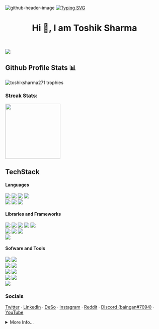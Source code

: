 ![github-header-image](https://github.com/akadeepesh/toshiksharma271.github.io/assets/100466756/493b4b1d-ede4-4ca1-9bdb-9e6d7be62bea)
[![Typing SVG](https://readme-typing-svg.herokuapp.com?font=Fira+Code&pause=1000&width=435&lines=I'm+a+Full-Stack+Developer;I'm+Into+React+Developer)](https://git.io/typing-svg)
<h1 align="center"> Hi 👋, I am Toshik Sharma</h1>


<!-- <div align="center">
    <h2>Some of my notable repos <img src="https://cdn.discordapp.com/emojis/763708605114482708.webp" width="30px"></h2>
    <a href="https://github.com/Desonity/Desonity"><img src="https://github-readme-stats.vercel.app/api/pin/?username=Desonity&repo=Desonity&show_icons=true&title_color=fff&icon_color=79ff97&text_color=9f9f9f&bg_color=151515&count_private=true&layout=compact&hide_border=true" height="120px"></a>
    <a href="https://github.com/toshiksharma271/animedoro-timer"><img src="https://github-readme-stats.vercel.app/api/pin/?username=toshiksharma271&repo=animedoro-timer&show_icons=true&title_color=fff&icon_color=79ff97&text_color=9f9f9f&bg_color=151515&count_private=true&layout=compact&hide_border=true" height="120px"></a>
    <a href="https://github.com/toshiksharma271/DiscordDatabase"><img src="https://github-readme-stats.vercel.app/api/pin/?username=toshiksharma271&repo=DiscordDatabase&show_icons=true&title_color=fff&icon_color=79ff97&text_color=9f9f9f&bg_color=151515&count_private=true&layout=compact&hide_border=true" height="120px"></a>
    

</div> -->

<br>
<div align="left">
    
![](https://komarev.com/ghpvc/?username=toshiksharma271&style=for-the-badge&color=202020)
    
</div>
<div align="left">
    <h2>Github Profile Stats 📊</h2>
    <img src="https://github-profile-trophy.vercel.app/?username=toshiksharma271&theme=oldie&no-bg=false&no-frame=true&column=4&margin-w=5" alt="toshiksharma271 trophies">
</div>

<h3>Streak Stats:</h3>

<img align="center" src="https://github-readme-streak-stats.herokuapp.com/?user=toshiksharma271&show_icons=true&hide_border=true&theme=Javascript&background=f1f0f1" height="175px">
<br>

<div align="left">
<h2>TechStack</h2>
<h4>Languages</h4>
<img src="https://img.shields.io/badge/-cpp-silver?style=for-the-badge">
<img src="https://img.shields.io/badge/-python-silver?style=for-the-badge">
<img src="https://img.shields.io/badge/-java-silver?style=for-the-badge">
<img src="https://img.shields.io/badge/-c sharp-silver?style=for-the-badge">
<br>
<img src="https://img.shields.io/badge/-HTML 5-grey?style=for-the-badge">
<img src="https://img.shields.io/badge/-css 3-grey?style=for-the-badge">
<img src="https://img.shields.io/badge/-Javascript-grey?style=for-the-badge">
<h4>Libraries and Frameworks</h4>
<img src="https://img.shields.io/badge/-React-silver?style=for-the-badge">
<img src="https://img.shields.io/badge/-NextJS-silver?style=for-the-badge">
<img src="https://img.shields.io/badge/-Svelte-silver?style=for-the-badge">
<img src="https://img.shields.io/badge/-Flask-silver?style=for-the-badge">
<img src="https://img.shields.io/badge/-ExpressJS-silver?style=for-the-badge">
<br>
<img src="https://img.shields.io/badge/-Bootstrap-grey?style=for-the-badge">
<img src="https://img.shields.io/badge/-Tailwind CSS-grey?style=for-the-badge">
<img src="https://img.shields.io/badge/-Firebase Database-grey?style=for-the-badge" >
<br>
<img src="https://img.shields.io/badge/-Discord.py-silver?style=for-the-badge">
<h4>Sofware and Tools</h4>
<img src="https://img.shields.io/badge/-git-grey?style=for-the-badge">
<img src="https://img.shields.io/badge/-github-grey?style=for-the-badge">
<br>
<img src="https://img.shields.io/badge/-(NEO)VIM-silver?style=for-the-badge">
<img src="https://img.shields.io/badge/-vs code-silver?style=for-the-badge">
<br>
<img src="https://img.shields.io/badge/-heroku-grey?style=for-the-badge">
<img src="https://img.shields.io/badge/-Vercel-grey?style=for-the-badge">
<br>
<img src="https://img.shields.io/badge/-unity_3D-silver?style=for-the-badge">
<img src="https://img.shields.io/badge/-Godot_Engine-silver?style=for-the-badge">
<br>
<img src="https://img.shields.io/badge/-Node JS-grey?style=for-the-badge">
</div>

<h3>Socials</h3>

<a href="https://twitter.com/toshik_sharma" target="_blank">Twitter</a> ·
<a href="https://linkedin.com/in/toshiksharma" target="_blank">LinkedIn</a> ·
<a href="https://diamondapp.com/u/baingan" target="_blank">DeSo</a> ·
<a href="https://instagram.com/toshiksharma271_" target="_blank">Instagram</a> ·
<a href="https://reddit.com/u/baingan" target="_blank">Reddit</a> ·
<a href="https://discord.com/app" target="_blank">Discord (baingan#7094)</a> ·
<a href="https://youtube.com/toshiksharma271" target="_blank">YouTube</a> 
    
</div>

<details>
<summary>More Info...</summary>
<h2>My Github Stats</h2>

<img align="left" src="https://github-readme-stats.vercel.app/api/top-langs/?username=toshiksharma271&show_icons=true&title_color=000&icon_color=000&text_color=000&bg_color=f1f0f1&count_private=true&layout=compact&hide_border=true" height="175px">
<img align="right" src="https://github-readme-stats.vercel.app/api?username=toshiksharma271&show_icons=true&title_color=000&icon_color=000&text_color=000&bg_color=f1f0f1&count_private=true&hide_border=true" height="175px">

</details>

